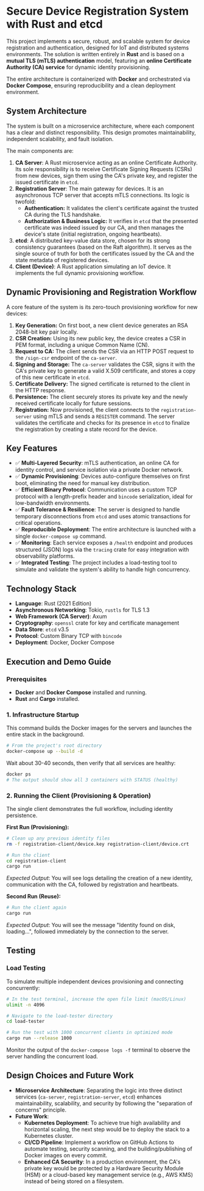 # Secure Device Registration System with Rust and etcd

This project implements a secure, robust, and scalable system for device registration and authentication, designed for IoT and distributed systems environments. The solution is written entirely in **Rust** and is based on a **mutual TLS (mTLS) authentication** model, featuring an **online Certificate Authority (CA) service** for dynamic identity provisioning.

The entire architecture is containerized with **Docker** and orchestrated via **Docker Compose**, ensuring reproducibility and a clean deployment environment.

## System Architecture

The system is built on a microservice architecture, where each component has a clear and distinct responsibility. This design promotes maintainability, independent scalability, and fault isolation.

The main components are:
1.  **CA Server**: A Rust microservice acting as an online Certificate Authority. Its sole responsibility is to receive Certificate Signing Requests (CSRs) from new devices, sign them using the CA's private key, and register the issued certificate in `etcd`.
2.  **Registration Server**: The main gateway for devices. It is an asynchronous TCP server that accepts mTLS connections. Its logic is twofold:
    -   **Authentication:** It validates the client's certificate against the trusted CA during the TLS handshake.
    -   **Authorization & Business Logic:** It verifies in `etcd` that the presented certificate was indeed issued by our CA, and then manages the device's state (initial registration, ongoing heartbeats).
3.  **etcd**: A distributed key-value data store, chosen for its strong consistency guarantees (based on the Raft algorithm). It serves as the single source of truth for both the certificates issued by the CA and the state metadata of registered devices.
4.  **Client (Device)**: A Rust application simulating an IoT device. It implements the full dynamic provisioning workflow.

## Dynamic Provisioning and Registration Workflow

A core feature of the system is its zero-touch provisioning workflow for new devices:

1.  **Key Generation:** On first boot, a new client device generates an RSA 2048-bit key pair locally.
2.  **CSR Creation:** Using its new public key, the device creates a CSR in PEM format, including a unique Common Name (CN).
3.  **Request to CA:** The client sends the CSR via an HTTP POST request to the `/sign-csr` endpoint of the `ca-server`.
4.  **Signing and Storage:** The `ca-server` validates the CSR, signs it with the CA's private key to generate a valid X.509 certificate, and stores a copy of this new certificate in `etcd`.
5.  **Certificate Delivery:** The signed certificate is returned to the client in the HTTP response.
6.  **Persistence:** The client securely stores its private key and the newly received certificate locally for future sessions.
7.  **Registration:** Now provisioned, the client connects to the `registration-server` using mTLS and sends a `REGISTER` command. The server validates the certificate and checks for its presence in `etcd` to finalize the registration by creating a state record for the device.

## Key Features

- ✅ **Multi-Layered Security**: mTLS authentication, an online CA for identity control, and service isolation via a private Docker network.
- ✅ **Dynamic Provisioning**: Devices auto-configure themselves on first boot, eliminating the need for manual key distribution.
- ✅ **Efficient Binary Protocol**: Communication uses a custom TCP protocol with a length-prefix header and `bincode` serialization, ideal for low-bandwidth environments.
- ✅ **Fault Tolerance & Resilience**: The server is designed to handle temporary disconnections from `etcd` and uses atomic transactions for critical operations.
- ✅ **Reproducible Deployment**: The entire architecture is launched with a single `docker-compose up` command.
- ✅ **Monitoring**: Each service exposes a `/health` endpoint and produces structured (JSON) logs via the `tracing` crate for easy integration with observability platforms.
- ✅ **Integrated Testing**: The project includes a load-testing tool to simulate and validate the system's ability to handle high concurrency.

## Technology Stack

- **Language**: Rust (2021 Edition)
- **Asynchronous Networking**: Tokio, `rustls` for TLS 1.3
- **Web Framework (CA Server)**: Axum
- **Cryptography**: `openssl` crate for key and certificate management
- **Data Store**: `etcd` v3.5
- **Protocol**: Custom Binary TCP with `bincode`
- **Deployment**: Docker, Docker Compose

## Execution and Demo Guide

### Prerequisites
-   **Docker** and **Docker Compose** installed and running.
-   **Rust** and **Cargo** installed.

### 1. Infrastructure Startup
This command builds the Docker images for the servers and launches the entire stack in the background.

```bash
# From the project's root directory
docker-compose up --build -d
```
Wait about 30-40 seconds, then verify that all services are healthy:
```bash
docker ps
# The output should show all 3 containers with STATUS (healthy)
```

### 2. Running the Client (Provisioning & Operation)
The single client demonstrates the full workflow, including identity persistence.

**First Run (Provisioning):**
```bash
# Clean up any previous identity files
rm -f registration-client/device.key registration-client/device.crt

# Run the client
cd registration-client
cargo run
```
*Expected Output*: You will see logs detailing the creation of a new identity, communication with the CA, followed by registration and heartbeats.

**Second Run (Reuse):**
```bash
# Run the client again
cargo run
```
*Expected Output*: You will see the message "Identity found on disk, loading...", followed immediately by the connection to the server.

## Testing

### Load Testing
To simulate multiple independent devices provisioning and connecting concurrently:

```bash
# In the test terminal, increase the open file limit (macOS/Linux)
ulimit -n 4096

# Navigate to the load-tester directory
cd load-tester

# Run the test with 1000 concurrent clients in optimized mode
cargo run --release 1000
```
Monitor the output of the `docker-compose logs -f` terminal to observe the server handling the concurrent load.

## Design Choices and Future Work

- **Microservice Architecture**: Separating the logic into three distinct services (`ca-server`, `registration-server`, `etcd`) enhances maintainability, scalability, and security by following the "separation of concerns" principle.
- **Future Work**:
  - **Kubernetes Deployment**: To achieve true high availability and horizontal scaling, the next step would be to deploy the stack to a Kubernetes cluster.
  - **CI/CD Pipeline**: Implement a workflow on GitHub Actions to automate testing, security scanning, and the building/publishing of Docker images on every commit.
  - **Enhanced CA Security**: In a production environment, the CA's private key would be protected by a Hardware Security Module (HSM) or a cloud-based key management service (e.g., AWS KMS) instead of being stored on a filesystem.
```
